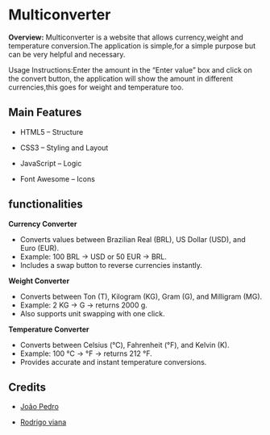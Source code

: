 
# Multiconverter

**Overview:** Multiconverter is a website that allows currency,weight and temperature conversion.The application is simple,for a simple purpose but can be very helpful and necessary.

Usage Instructions:Enter the amount in the “Enter value” box and click on the convert button, the application will show the amount in different currencies,this goes for weight and temperature too.

## Main Features
- HTML5 – Structure

- CSS3 – Styling and Layout

- JavaScript – Logic

- Font Awesome – Icons

## functionalities

**Currency Converter**
- Converts values between Brazilian Real (BRL), US Dollar (USD), and Euro (EUR).
- Example: 100 BRL → USD or 50 EUR → BRL.
- Includes a swap button to reverse currencies instantly.

**Weight Converter**
- Converts between Ton (T), Kilogram (KG), Gram (G), and Milligram (MG).
- Example: 2 KG → G → returns 2000 g.
- Also supports unit swapping with one click.

**Temperature Converter**
- Converts between Celsius (°C), Fahrenheit (°F), and Kelvin (K).
- Example: 100 °C → °F → returns 212 °F.
- Provides accurate and instant temperature conversions.
## Credits

- [João Pedro](https://www.github.com/JPTavare)

- [Rodrigo viana](https://www.github.com/Dilunnn)



